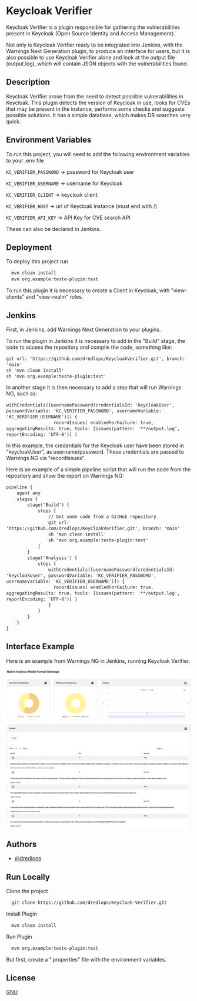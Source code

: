 
# Keycloak Verifier

Keycloak Verifier is a plugin responsible for gathering the vulnerabilities present in Keycloak (Open Source Identity and Access Management). 

Not only is Keycloak Verifier ready to be integrated into Jenkins, with the Warnings Next Generation plugin, to produce an interface for users, but it is also possible to use Keycloak Verifier alone and look at the output file (output.log), which will contain JSON objects with the vulnerabilities found.


## Description

Keycloak Verifier arose from the need to detect possible vulnerabilities in Keycloak. 
This plugin detects the version of Keycloak in use, looks for CVEs that may be present in the instance, performs some checks and suggests possible solutions.
It has a simple database, which makes DB searches very quick.

## Environment Variables

To run this project, you will need to add the following environment variables to your .env file

`KC_VERIFIER_PASSWORD` -> password for Keycloak user

`KC_VERIFIER_USERNAME` -> username for Keycloak

`KC_VERIFIER_CLIENT` -> keycloak client

`KC_VERIFIER_HOST` -> url of Keycloak instance (must end with /)

`KC_VERIFIER_API_KEY` -> API Key for CVE search API


These can also be declared in Jenkins.

## Deployment

To deploy this project run

```bash
  mvn clean install 
  mvn org.example:teste-plugin:test
```
To run this plugin it is necessary to create a Client in Keycloak, with "view-clients" and "view-realm" roles.

## Jenkins

First, in Jenkins, add Warnings Next Generation to your plugins.

To run the plugin in Jenkins it is necessary to add in the "Build" stage, the code to access the repository and compile the code, something like:

```code
git url: 'https://github.com/dredlops/KeycloakVerifier.git', branch: 'main'
sh 'mvn clean install'
sh 'mvn org.example:teste-plugin:test'
```
In another stage it is then necessary to add a step that will run Warnings NG, such as:
```code
withCredentials([usernamePassword(credentialsId: 'keycloakUser', passwordVariable: 'KC_VERIFIER_PASSWORD', usernameVariable: 'KC_VERIFIER_USERNAME')]) {
                  recordIssues( enabledForFailure: true, aggregatingResults: true, tools: [issues(pattern: '**/output.log', reportEncoding: 'UTF-8')] )
```

In this example, the credentials for the Keycloak user have been stored in "keycloakUser", as username/password. These credentials are passed to Warnings NG via "recordIssues". 

Here is an example of a simple pipeline script that will run the code from the repository and show the report on Warnings NG:
```code
pipeline {
    agent any
    stages {
        stage('Build') {
            steps {
                // Get some code from a GitHub repository
                git url: 'https://github.com/dredlops/KeycloakVerifier.git', branch: 'main'
                sh 'mvn clean install'
                sh 'mvn org.example:teste-plugin:test'
            }
        }
        stage('Analysis') {
            steps {
                withCredentials([usernamePassword(credentialsId: 'keycloakUser', passwordVariable: 'KC_VERIFIER_PASSWORD', usernameVariable: 'KC_VERIFIER_USERNAME')]) {
                  recordIssues( enabledForFailure: true, aggregatingResults: true, tools: [issues(pattern: '**/output.log', reportEncoding: 'UTF-8')] )
                }
            }
        }
    }
}
```
## Interface Example

Here is an example from Warnings NG in Jenkins, running Keycloak Verifier.

![alt text](https://github.com/dredlops/Keycloak-Verifier/blob/main/g.png)
## Authors

- [@dredlops](https://www.github.com/dredlops)


## Run Locally

Clone the project

```bash
  git clone https://github.com/dredlops/Keycloak-Verifier.git
```

Install Plugin

```bash
  mvn clean install
```

Run Plugin

```bash
  mvn org.example:teste-plugin:test
```

But first, create a ".properties" file with the environment variables.  
## License

[GNU](https://choosealicense.com/licenses/gpl-3.0/)

